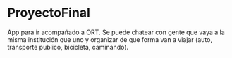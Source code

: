 # ProyectoFinal
App para ir acompañado a ORT. Se puede chatear con gente que vaya a la misma institución que uno y organizar de que forma van a viajar (auto, transporte publico, bicicleta, caminando).

